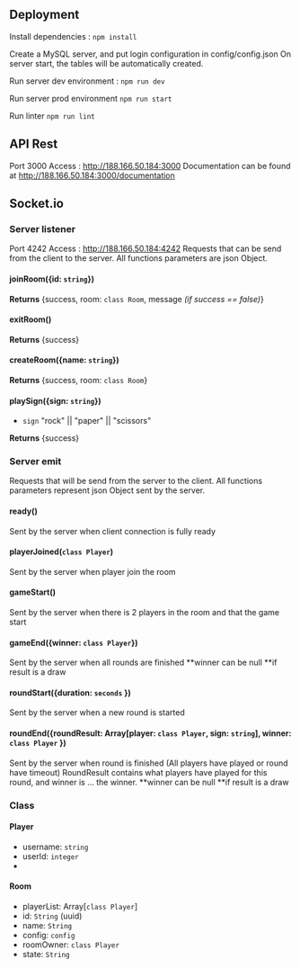 
## Deployment
Install dependencies :
```npm install```

Create a MySQL server, and put login configuration in config/config.json
On server start, the tables will be automatically created.

Run server dev environment :
```npm run dev```

Run server prod environment
```npm run start```

Run linter
```npm run lint```
## API Rest
Port 3000
Access : http://188.166.50.184:3000
Documentation can be found at  http://188.166.50.184:3000/documentation
## Socket.io
### Server listener
Port 4242
Access : http://188.166.50.184:4242
Requests that can be send from the client to the server. All functions parameters are json Object.
#### joinRoom({id: `string`})
**Returns** {success, room: `class Room`, message *(if success == false)*}

#### exitRoom()
**Returns** {success}

#### createRoom({name: `string`})
**Returns** {success, room: `class Room`}

#### playSign({sign: `string`})
- `sign` "rock" || "paper" || "scissors"

**Returns** {success}

### Server emit
Requests that will be send from the server to the client. All functions parameters represent json Object sent by the server.
#### ready()
Sent by the server when client connection is fully ready

#### playerJoined(`class Player`)
Sent by the server when player join the room

#### gameStart()
Sent by the server when there is 2 players in the room and that the game start

#### gameEnd({winner: `class Player`})
Sent by the server when all rounds are finished
**winner can be null **if result is a draw

#### roundStart({duration: `seconds` })
Sent by the server when a new round is started

#### roundEnd({roundResult: Array[player: `class Player`, sign: `string`], winner: `class Player` })
Sent by the server when round is finished (All players have played or round have timeout)
RoundResult contains what players have played for this round, and winner is ... the winner.
**winner can be null **if result is a draw

### Class

#### Player
- username: `string`
- userId: `integer`
-
#### Room
- playerList: Array[`class Player`]
- id: `String` (uuid)
- name: `String`
- config: `config`
- roomOwner: `class Player`
- state: `String`
